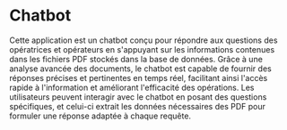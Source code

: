 # Chatbot
Cette application est un chatbot conçu pour répondre aux questions des opératrices et opérateurs en s'appuyant sur les informations contenues dans les fichiers PDF stockés dans la base de données. Grâce à une analyse avancée des documents, le chatbot est capable de fournir des réponses précises et pertinentes en temps réel, facilitant ainsi l'accès rapide à l'information et améliorant l'efficacité des opérations. Les utilisateurs peuvent interagir avec le chatbot en posant des questions spécifiques, et celui-ci extrait les données nécessaires des PDF pour formuler une réponse adaptée à chaque requête.

